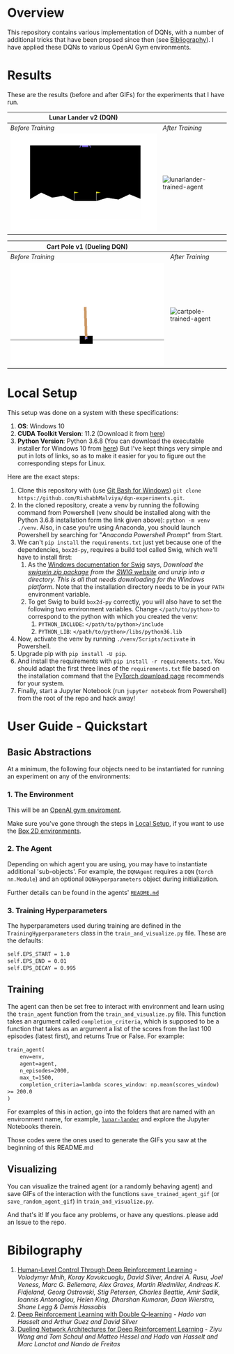 # Overview
This repository contains various implementation of DQNs, with a number of additional tricks that have been propsed since then (see [Bibliography](#bibilography)). I have applied these DQNs to various OpenAI Gym environments.


# Results
These are the results (before and after GIFs) for the experiments that I have run.

| **Lunar Lander v2** (DQN) ||
|--------|--------|
|*Before Training*|*After Training*|
|![lunarlander-random-agent](https://github.com/RishabhMalviya/dqn_experiments/blob/master/lunar-lander/videos/random_agent.gif?raw=true)|![lunarlander-trained-agent](https://github.com/RishabhMalviya/dqn_experiments/blob/master/lunar-lander/videos/trained_agent.gif?raw=true)|

| **Cart Pole v1** (Dueling DQN) ||
|--------|--------|
|*Before Training*|*After Training*|
|![cartpole-random-agent](https://github.com/RishabhMalviya/dqn_experiments/blob/master/cart-pole/videos/random_agent.gif?raw=true)|![cartpole-trained-agent](https://github.com/RishabhMalviya/dqn_experiments/blob/master/cart-pole/videos/trained_agent.gif?raw=true)|


# Local Setup
This setup was done on a system with these specifications:
1. **OS**: Windows 10
2. **CUDA Toolkit Version**: 11.2 (Download it from [here](https://developer.nvidia.com/Cuda-downloads))
3. **Python Version**: Python 3.6.8 (You can download the executable installer for Windows 10 from [here](https://www.python.org/ftp/python/3.6.8/python-3.6.8-amd64.exe))
But I've kept things very simple and put in lots of links, so as to make it easier for you to figure out the corresponding steps for Linux.

Here are the exact steps:
1. Clone this repository with (use [Git Bash for Windows](https://gitforwindows.org/)) `git clone https://github.com/RishabhMalviya/dqn-experiments.git`.
2. In the cloned repository, create a venv by running the following command from Powershell (venv should be installed along with the Python 3.6.8 installation form the link given above): `python -m venv ./venv`. Also, in case you're using Anaconda, you should launch Powershell by searching for "*Anaconda Powershell Prompt*" from Start.
3. We can't `pip install` the `requirements.txt` just yet because one of the dependencies, `box2d-py`, requires a build tool called Swig, which we'll have to install first: 
   1. As the [Windows documentation for Swig](http://www.swig.org/Doc1.3/Windows.html) says, *Download the [swigwin zip package](http://prdownloads.sourceforge.net/swig/swigwin-4.0.2.zip) from the [SWIG website](http://www.swig.org/download.html) and unzip into a directory. This is all that needs downloading for the Windows platform.* Note that the installation directory needs to be in your `PATH` environment variable.
   2. To get Swig to build `box2d-py` correctly, you will also have to set the following two environment variables. Change `</path/to/python>` to correspond to the python with which you created the venv:
      1. `PYTHON_INCLUDE`: `</path/to/python>/include`
      2. `PYTHON_LIB`: `</path/to/python>/libs/python36.lib`
4. Now, activate the venv by running `./venv/Scripts/activate` in Powershell.
5. Upgrade pip with `pip install -U pip`.
6. And install the requirements with `pip install -r requirements.txt`. You should adapt the first three lines of the `requirements.txt` file based on the installation command that the [PyTorch download page](https://pytorch.org/get-started/locally/) recommends for your system.
7. Finally, start a Jupyter Notebook (run `jupyter notebook` from Powershell) from the root of the repo and hack away!


# User Guide - Quickstart

## Basic Abstractions

At a minimum, the following four objects need to be instantiated for running an experiment on any of the environments:

### 1. The Environment
This will be an [OpenAI gym enviroment](https://gym.openai.com/docs/).

Make sure you've gone through the steps in [Local Setup](#local-setup), if you want to use the [Box 2D environments](https://gym.openai.com/envs/#box2d).

### 2. The Agent
Depending on which agent you are using, you may have to instantiate additional 'sub-objects'. For example, the `DQNAgent` requires a `DQN` (`torch nn.Module`) and an optional `DQNHyperparameters` object during initialization.

Further details can be found in the agents' [`README.md`](https://github.com/RishabhMalviya/dqn_experiments/tree/master/agents/README.md)

### 3. Training Hyperparameters
The hyperparameters used during training are defined in the `TrainingHyperparameters` class in the `train_and_visualize.py` file. These are the defaults:
```
self.EPS_START = 1.0
self.EPS_END = 0.01
self.EPS_DECAY = 0.995
```

## Training
The agent can then be set free to interact with environment and learn using the `train_agent` function from the `train_and_visualize.py` file. This function takes an argument called `completion_criteria`, which is supposed to be a function that takes as an argument a list of the scores from the last 100 episodes (latest first), and returns True or False. For example:
```
train_agent(   
    env=env,
    agent=agent,
    n_episodes=2000,
    max_t=1500,
    completion_criteria=lambda scores_window: np.mean(scores_window) >= 200.0
)
```

For examples of this in action, go into the folders that are named with an environment name, for example, [`lunar-lander`](https://github.com/RishabhMalviya/dqn_experiments/tree/master/lunar-lander) and explore the Jupyter Notebooks therein. 

Those codes were the ones used to generate the GIFs you saw at the beginning of this README.md

## Visualizing
You can visualize the trained agent (or a randomly behaving agent) and save GIFs of the interaction with the functions `save_trained_agent_gif` (or `save_random_agent_gif`) in `train_and_visualize.py`.

And that's it! If you face any problems, or have any questions. please add an Issue to the repo.

# Bibilography

1. [Human-Level Control Through Deep Reinforcement Learning](https://storage.googleapis.com/deepmind-media/dqn/DQNNaturePaper.pdf) - *Volodymyr Mnih, Koray Kavukcuoglu, David Silver, Andrei A. Rusu, Joel Veness, Marc G. Bellemare, Alex Graves, Martin Riedmiller, Andreas K. Fidjeland, Georg Ostrovski, Stig Petersen, Charles Beattie, Amir Sadik, Ioannis Antonoglou, Helen King, Dharshan Kumaran, Daan Wierstra, Shane Legg & Demis Hassabis*
2. [Deep Reinforcement Learning with Double Q-learning](https://arxiv.org/pdf/1509.06461.pdf) - *Hado van Hasselt and Arthur Guez and David Silver*
3. [Dueling Network Architectures for Deep Reinforcement Learning](https://arxiv.org/pdf/1511.06581.pdf) - *Ziyu Wang and Tom Schaul and Matteo Hessel and Hado van Hasselt and Marc Lanctot and Nando de Freitas*